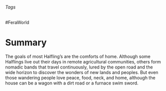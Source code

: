 ###### Tags

#FeraWorld

# Summary

The goals of most Halfling’s are the comforts of home. Although some Halflings live out their days in remote agricultural communities, others form nomadic bands that travel continuously, lured by the open road and the wide horizon to discover the wonders of new lands and peoples. But even those wandering people love peace, food, neck, and home, although the house can be a wagon with a dirt road or a furnace swim sword. 